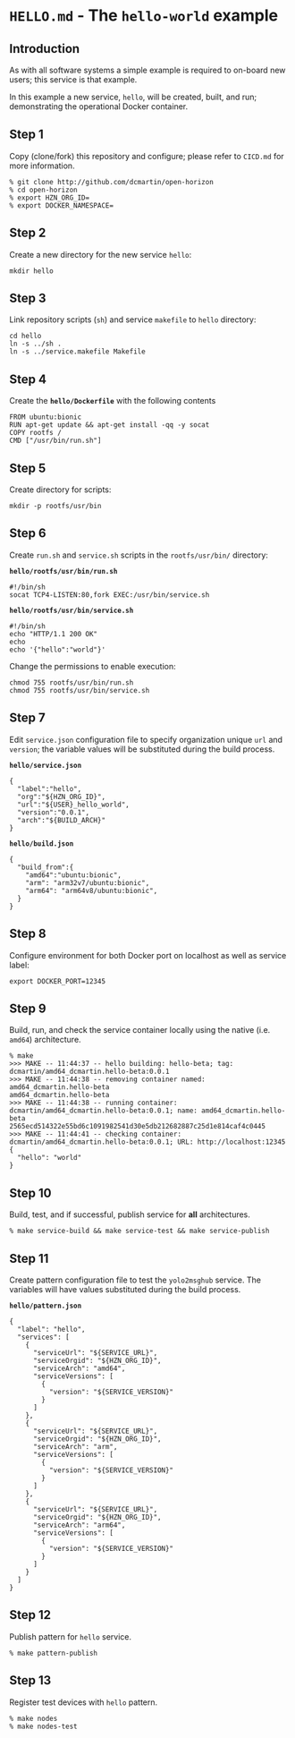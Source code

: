 # `HELLO.md` - The `hello-world` example

## Introduction
As with all software systems a simple example is required to on-board new users; this service is that example.

In this example a new service, `hello`, will be created, built, and run; demonstrating the operational Docker container.

## Step 1
Copy (clone/fork) this repository and configure; please refer to `CICD.md` for more information.

```
% git clone http://github.com/dcmartin/open-horizon
% cd open-horizon
% export HZN_ORG_ID=
% export DOCKER_NAMESPACE=
```

## Step 2
Create a new directory for the new service `hello`:

```
mkdir hello
```

## Step 3
Link repository scripts (`sh`) and service `makefile` to `hello` directory:

```
cd hello
ln -s ../sh .
ln -s ../service.makefile Makefile
```

## Step 4
Create the **`hello/Dockerfile`** with the following contents

```
FROM ubuntu:bionic
RUN apt-get update && apt-get install -qq -y socat
COPY rootfs /
CMD ["/usr/bin/run.sh"]
```

## Step 5
Create directory for scripts:

```
mkdir -p rootfs/usr/bin
```

## Step 6
Create `run.sh` and `service.sh` scripts in the `rootfs/usr/bin/` directory:

**`hello/rootfs/usr/bin/run.sh`**

```
#!/bin/sh
socat TCP4-LISTEN:80,fork EXEC:/usr/bin/service.sh
```

**`hello/rootfs/usr/bin/service.sh`**

```
#!/bin/sh
echo "HTTP/1.1 200 OK"
echo
echo '{"hello":"world"}'
```

Change the permissions to enable execution:

```
chmod 755 rootfs/usr/bin/run.sh
chmod 755 rootfs/usr/bin/service.sh
```

## Step 7
Edit `service.json` configuration file to specify organization unique `url` and `version`; the variable values will be substituted during the build process.

**`hello/service.json`**

```
{
  "label":"hello",
  "org":"${HZN_ORG_ID}",
  "url":"${USER}_hello_world",
  "version":"0.0.1",
  "arch":"${BUILD_ARCH}"
}
```

**`hello/build.json`**

```
{
  "build_from":{
    "amd64":"ubuntu:bionic",
    "arm": "arm32v7/ubuntu:bionic",
    "arm64": "arm64v8/ubuntu:bionic",
  }
}
```

## Step 8
Configure environment for both Docker port on localhost as well as service label:

```
export DOCKER_PORT=12345
```

## Step 9
Build, run, and check the service container locally using the native (i.e. `amd64`) architecture.

```
% make
>>> MAKE -- 11:44:37 -- hello building: hello-beta; tag: dcmartin/amd64_dcmartin.hello-beta:0.0.1
>>> MAKE -- 11:44:38 -- removing container named: amd64_dcmartin.hello-beta
amd64_dcmartin.hello-beta
>>> MAKE -- 11:44:38 -- running container: dcmartin/amd64_dcmartin.hello-beta:0.0.1; name: amd64_dcmartin.hello-beta
2565ecd514322e55bd6c1091982541d30e5db212682887c25d1e814caf4c0445
>>> MAKE -- 11:44:41 -- checking container: dcmartin/amd64_dcmartin.hello-beta:0.0.1; URL: http://localhost:12345
{
  "hello": "world"
}
```

## Step 10
Build, test, and if successful, publish service for __all__ architectures.

```
% make service-build && make service-test && make service-publish
```

## Step 11
Create pattern configuration file to test the `yolo2msghub` service.  The variables will have values substituted during the build process.

**`hello/pattern.json`**

```
{
  "label": "hello",
  "services": [
    {
      "serviceUrl": "${SERVICE_URL}",
      "serviceOrgid": "${HZN_ORG_ID}",
      "serviceArch": "amd64",
      "serviceVersions": [
        {
          "version": "${SERVICE_VERSION}"
        }
      ]
    },
    {
      "serviceUrl": "${SERVICE_URL}",
      "serviceOrgid": "${HZN_ORG_ID}",
      "serviceArch": "arm",
      "serviceVersions": [
        {
          "version": "${SERVICE_VERSION}"
        }
      ]
    },
    {
      "serviceUrl": "${SERVICE_URL}",
      "serviceOrgid": "${HZN_ORG_ID}",
      "serviceArch": "arm64",
      "serviceVersions": [
        {
          "version": "${SERVICE_VERSION}"
        }
      ]
    }
  ]
}
```

## Step 12
Publish pattern for `hello` service.

```
% make pattern-publish
```

## Step 13
Register test devices with `hello` pattern.

```
% make nodes
% make nodes-test
```
